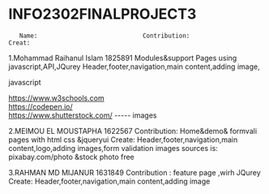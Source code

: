 # INFO2302FINALPROJECT3
       Name:                             Contribution:                                             Creat:
1.Mohammad Raihanul Islam 1825891          Modules&support Pages using javascript,API,JQurey    Header,footer,navigation,main content,adding image,

javascript

https://www.w3schools.com  
https://codepen.io/  
 https://www.shutterstock.com/ ----- images 










2.MEIMOU EL MOUSTAPHA   1622567                   Contribution:
                                    Home&demo& formvali pages with html css &jqueryui    Create:
                                                                                        Header,footer,navigation,main content,logo,adding images,form validation 
                                                                                         images sources is:
                                                                                         pixabay.com/photo &stock photo free
 
 
 
 
 
 
 
 
 
 3.RAHMAN MD MIJANUR 1631849                  Contribution :
                                        feature page ,wirh JQurey                          Create:
                                                                                           Header,footer,navigation,main content,adding image
                                                                                                                                                                                     
                                                                      
                                                                       
                              
